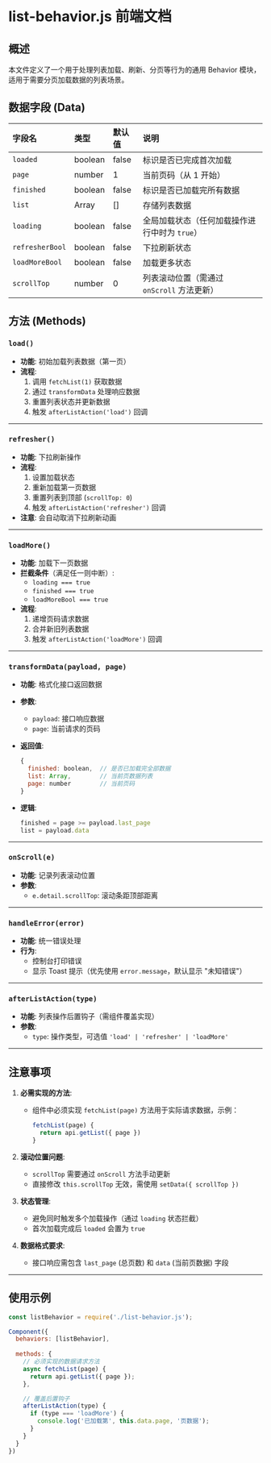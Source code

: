 # list-behavior.js 前端文档

## 概述

本文件定义了一个用于处理列表加载、刷新、分页等行为的通用 Behavior 模块，适用于需要分页加载数据的列表场景。


## 数据字段 (Data)

| 字段名          | 类型    | 默认值 | 说明                                          |
| :-------------- | :------ | :----- | :-------------------------------------------- |
| `loaded`        | boolean | false  | 标识是否已完成首次加载                        |
| `page`          | number  | 1      | 当前页码（从 1 开始）                         |
| `finished`      | boolean | false  | 标识是否已加载完所有数据                      |
| `list`          | Array   | []     | 存储列表数据                                  |
| `loading`       | boolean | false  | 全局加载状态（任何加载操作进行中时为 `true`） |
| `refresherBool` | boolean | false  | 下拉刷新状态                                  |
| `loadMoreBool`  | boolean | false  | 加载更多状态                                  |
| `scrollTop`     | number  | 0      | 列表滚动位置（需通过 `onScroll` 方法更新）    |

## 方法 (Methods)

### `load()`

- **功能**: 初始加载列表数据（第一页）
- **流程**:
  1. 调用 `fetchList(1)` 获取数据
  2. 通过 `transformData` 处理响应数据
  3. 重置列表状态并更新数据
  4. 触发 `afterListAction('load')` 回调

------

### `refresher()`

- **功能**: 下拉刷新操作
- **流程**:
  1. 设置加载状态
  2. 重新加载第一页数据
  3. 重置列表到顶部 (`scrollTop: 0`)
  4. 触发 `afterListAction('refresher')` 回调
- **注意**: 会自动取消下拉刷新动画

------

### `loadMore()`

- **功能**: 加载下一页数据
- **拦截条件**（满足任一则中断）:
  - `loading === true`
  - `finished === true`
  - `loadMoreBool === true`
- **流程**:
  1. 递增页码请求数据
  2. 合并新旧列表数据
  3. 触发 `afterListAction('loadMore')` 回调

------

### `transformData(payload, page)`

- **功能**: 格式化接口返回数据

- **参数**:

  - `payload`: 接口响应数据
  - `page`: 当前请求的页码

- **返回值**:

  ```javascript
  {
    finished: boolean,  // 是否已加载完全部数据
    list: Array,        // 当前页数据列表
    page: number        // 当前页码
  }
  ```

- **逻辑**:

  ```javascript
  finished = page >= payload.last_page
  list = payload.data
  ```

------

### `onScroll(e)`

- **功能**: 记录列表滚动位置
- **参数**:
  - `e.detail.scrollTop`: 滚动条距顶部距离

------

### `handleError(error)`

- **功能**: 统一错误处理
- **行为**:
  - 控制台打印错误
  - 显示 Toast 提示（优先使用 `error.message`，默认显示 "未知错误"）

------

### `afterListAction(type)`

- **功能**: 列表操作后置钩子（需组件覆盖实现）
- **参数**:
  - `type`: 操作类型，可选值 `'load' | 'refresher' | 'loadMore'`

------

## 注意事项

1. **必需实现的方法**:

   - 组件中必须实现 `fetchList(page)` 方法用于实际请求数据，示例：

     ```javascript
     fetchList(page) {
       return api.getList({ page })
     }
     ```

2. **滚动位置问题**:

   - `scrollTop` 需要通过 `onScroll` 方法手动更新
   - 直接修改 `this.scrollTop` 无效，需使用 `setData({ scrollTop })`

3. **状态管理**:

   - 避免同时触发多个加载操作（通过 `loading` 状态拦截）
   - 首次加载完成后 `loaded` 会置为 `true`

4. **数据格式要求**:

   - 接口响应需包含 `last_page` (总页数) 和 `data` (当前页数据) 字段

------

## 使用示例



```js
const listBehavior = require('./list-behavior.js');

Component({
  behaviors: [listBehavior],
  
  methods: {
    // 必须实现的数据请求方法
    async fetchList(page) {
      return api.getList({ page });
    },

    // 覆盖后置钩子
    afterListAction(type) {
      if (type === 'loadMore') {
        console.log('已加载第', this.data.page, '页数据');
      }
    }
  }
})
```